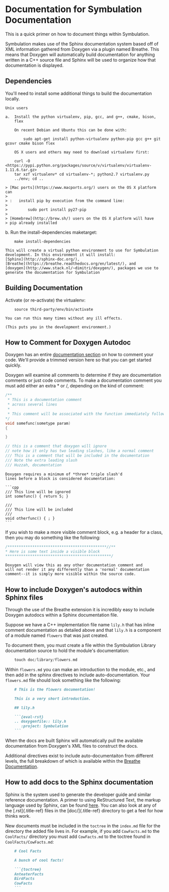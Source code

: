 # Documentation for Symbulation Documentation

This is a quick primer on how to document things within Symbulation.

Symbulation makes use of the Sphinx documentation system based off of XML
information gathered from Doxygen via a plugin named Breathe. This means
that Doxygen will automatically build documentation for anything written
in a C++ source file and Sphinx will be used to organize how that
documentation is displayed.

## Dependencies
You'll need to install some additional things to build the documentation locally.
 
    Unix users
 
    a.  Install the python virtualenv, pip, gcc, and g++, cmake, bison,
        flex
 
        On recent Debian and Ubuntu this can be done with:
 
            sudo apt-get install python-virtualenv python-pip gcc g++ git gcovr cmake bison flex
 
        OS X users and others may need to download virtualenv first:
 
        curl -O <https://pypi.python.org/packages/source/v/virtualenv/virtualenv-1.11.6.tar.gz>
        tar xzf virtualenv* cd virtualenv-*; python2.7 virtualenv.py
        ../env; cd ..
 
    > [Mac ports](https://www.macports.org/) users on the OS X platform can
    >
    > :   install pip by execution from the command line:
    >
    >         sudo port install py27-pip
    >
    > [Homebrew](http://brew.sh/) users on the OS X platform will have
    > pip already installed
 

b.  Run the install-dependencies maketarget:
 
        make install-dependencies
 
    This will create a virtual python environment to use for Symbulation
    development. In this environment it will install:
    [Sphinx](http://sphinx-doc.org/),
    [Breathe](https://breathe.readthedocs.org/en/latest/), and
    [doxygen](http://www.stack.nl/~dimitri/doxygen/), packages we use to
    generate the documentation for Symbulation

## Building Documentation
Activate (or re-activate) the virtualenv:
 
        source third-party/env/bin/activate
 
    You can run this many times without any ill effects.
 
    (This puts you in the development environment.)

## How to Comment for Doxygen Autodoc

Doxygen has an entire [documentation
section](https://www.stack.nl/~dimitri/doxygen/manual/docblocks.html) on
how to comment your code. We'll provide a trimmed version here so that
you can get started quickly.

Doxygen will examine all comments to determine if they are documentation
comments or just code comments. To make a documentation comment you must
add either an extra \* or /, depending on the kind of comment:

```cpp
/**
 * This is a documentation comment
 * across several lines
 *
 * This comment will be associated with the function immediately following.
*/
void somefunc(sometype param)
{

}

// this is a comment that doxygen will ignore
// note how it only has two leading slashes, like a normal comment
/// This is a comment that will be included in the documentation
/// Note the extra leading slash
/// Huzzah, documentation
```

````{note}
Doxygen requires a minimum of *three* triple slash'd
lines before a block is considered documentation:

```cpp
/// This line will be ignored
int somefunc() { return 5; }

///
/// This line will be included
///
void otherfunc() { ; }
```
````
If you wish to make a more visible comment block, e.g. a header for a
class, then you may do something like the following:

```cpp
/********************************************//**
* Here is some text inside a visible block
***********************************************/
```

```{note}
Doxygen will view this as any other documentation comment and
will not render it any differently than a 'normal' documentation
comment--it is simply more visible within the source code.
```

## How to include Doxygen's autodocs within Sphinx files

Through the use of the Breathe extension it is incredibly easy to
include Doxygen autodocs within a Sphinx documentation file.

Suppose we have a C++ implementation file name `lily.h` that has
inline comment documentation as detailed above and that `lily.h` is a
component of a module named `flowers` that was just created.

To document them, you must create a file within the Symbulation Library
documentation source to hold the module's documentation:

```cpp
    touch doc/library/flowers.md
```

Within `flowers.md` you can make an introduction to the module,
etc., and then add in the sphinx directives to include
auto-documentation. Your `flowers.md` file should look something
like the following:

```md
    # This is the flowers documentation!

    This is a very short introduction.

    ## lily.h

    ```{eval-rst}
    .. doxygenfile:: lily.h
       :project: Symbulation
    ```
```

When the docs are built Sphinx will automatically pull the available
documentation from Doxygen's XML files to construct the docs.

Additional directives exist to include auto-documentaiton from different
levels, the full breakdown of which is available within the [Breathe
Documentation](https://breathe.readthedocs.org/en/latest/directives.html).

## How to add docs to the Sphinx documentation

Sphinx is the system used to generate the developer guide and similar
reference documentation. A primer to using ReStructured Text, the markup
language used by Sphinx, can be found
[here](http://docutils.sourceforge.net/docs/user/rst/quickstart.html).
You can also look at any of the [.rst]{.title-ref} files in the
[doc/]{.title-ref} directory to get a feel for how thinks work.

New documents must be included in the `toctree` in the `index.md`
file for the directory the added file lives in. For example, if you add
`CowFacts.md` to the `CoolFacts/` directory you must add `CowFacts.md`
to the toctree found in `CoolFacts/CowFacts.md`:

```md
    # Cool Facts

    A bunch of cool facts!

    ```{toctree}
    AnteaterFacts
    BirdFacts
    CowFacts
    ```
```


